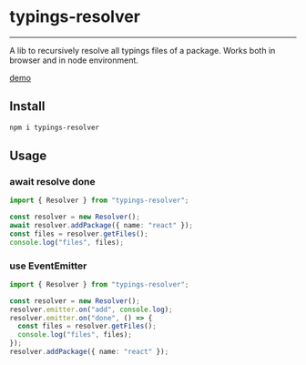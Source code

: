 # typings-resolver

---

A lib to recursively resolve all typings files of a package. Works both in browser and in node environment.

[demo](https://codesandbox.io/s/affectionate-snow-4x6q0v)

## Install

```bash
npm i typings-resolver
```

## Usage

### await resolve done

```ts
import { Resolver } from "typings-resolver";

const resolver = new Resolver();
await resolver.addPackage({ name: "react" });
const files = resolver.getFiles();
console.log("files", files);
```

### use EventEmitter

```ts
import { Resolver } from "typings-resolver";

const resolver = new Resolver();
resolver.emitter.on("add", console.log);
resolver.emitter.on("done", () => {
  const files = resolver.getFiles();
  console.log("files", files);
});
resolver.addPackage({ name: "react" });
```
